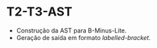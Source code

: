 # T2-T3-AST

- Construção da AST para B-Minus-Lite.
- Geração de saída em formato _labelled-bracket_.

